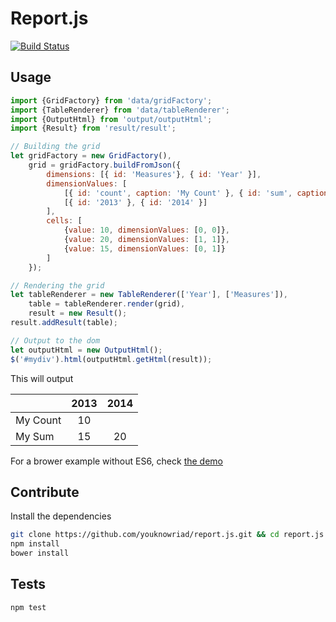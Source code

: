 Report.js
=========

[![Build Status](https://travis-ci.org/youknowriad/report.js.svg)](https://travis-ci.org/youknowriad/report.js)


Usage
-----

```javascript
import {GridFactory} from 'data/gridFactory';
import {TableRenderer} from 'data/tableRenderer';
import {OutputHtml} from 'output/outputHtml';
import {Result} from 'result/result';

// Building the grid
let gridFactory = new GridFactory(),
    grid = gridFactory.buildFromJson({
        dimensions: [{ id: 'Measures'}, { id: 'Year' }],
        dimensionValues: [
            [{ id: 'count', caption: 'My Count' }, { id: 'sum', caption: 'My Sum' }],
            [{ id: '2013' }, { id: '2014' }]
        ],
        cells: [
            {value: 10, dimensionValues: [0, 0]},
            {value: 20, dimensionValues: [1, 1]},
            {value: 15, dimensionValues: [0, 1]}
        ]
    });

// Rendering the grid
let tableRenderer = new TableRenderer(['Year'], ['Measures']),
    table = tableRenderer.render(grid),
    result = new Result();
result.addResult(table);

// Output to the dom
let outputHtml = new OutputHtml();
$('#mydiv').html(outputHtml.getHtml(result));

```

This will output

|          | 2013 | 2014 |
|----------|:----:|:----:|
| My Count |  10  |      |
| My Sum   |  15  |  20  |

For a brower example without ES6, check [the demo](demo/index.html)

Contribute
----------
Install the dependencies

```sh
git clone https://github.com/youknowriad/report.js.git && cd report.js
npm install
bower install
```

Tests
-----

```sh
npm test
```
